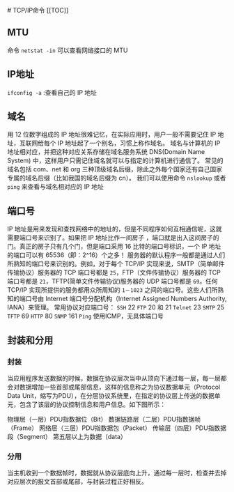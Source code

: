 ﻿﻿# TCP/IP命令
[[TOC]]
## MTU
命令 `netstat -in` 可以查看网络接口的 MTU

## IP地址

`ifconfig -a` :查看自己的 IP 地址

## 域名

用 12 位数字组成的 IP 地址很难记忆，在实际应用时，用户一般不需要记住 IP 地址，互联网给每个 IP 地址起了一个别名，习惯上称作域名。
域名与计算机的 IP 地址相对应，并把这种对应关系存储在域名服务系统 DNS(Domain Name System) 中，这样用户只需记住域名就可以与指定的计算机进行通信了。
常见的域名包括 com、net 和 org 三种顶级域名后缀，除此之外每个国家还有自己国家专属的域名后缀（比如我国的域名后缀为 cn）。
我们可以使用命令 `nslookup` 或者 `ping` 来查看与域名相对应的 IP 地址

## 端口号

IP 地址是用来发现和查找网络中的地址的，但是不同程序如何互相通信呢，这就需要端口号来识别了。如果把 IP 地址比作一间房子 ，端口就是出入这间房子的门。真正的房子只有几个门，但是端口采用 16 比特的端口号标识，一个 IP 地址的端口可以有 65536（即：2^16）个之多！
服务器的默认程序一般都是通过人们所熟知的端口号来识别的。例如，对于每个 TCP/IP 实现来说，SMTP（简单邮件传输协议）服务器的 TCP 端口号都是 `25`，FTP（文件传输协议）服务器的 TCP 端口号都是 `21`，TFTP(简单文件传输协议)服务器的 UDP 端口号都是 `69`。任何 TCP/IP 实现所提供的服务都用众所周知的 `1－1023` 之间的端口号。这些人们所熟知的端口号由 Internet 端口号分配机构（Internet Assigned Numbers Authority, IANA）来管理。
常用协议对应端口号：
`SSH` 22
`FTP` 20 和 21
`Telnet` 23
`SMTP` 25
`TFTP` 69
`HTTP` 80
`SNMP` 161
`Ping` 使用ICMP，无具体端口号

## 封装和分用

### 封装

当应用程序发送数据的时候，数据在协议层次当中从顶向下通过每一层，每一层都会对数据增加一些首部或尾部信息，这样的信息称之为协议数据单元（Protocol Data Unit，缩写为PDU），在分层协议系统里，在指定的协议层上传送的数据单元，包含了该层的协议控制信息和用户信息。如下图所示：

物理层（一层）PDU指数据位（Bit）
数据链路层（二层）PDU指数据帧（Frame）
网络层（三层）PDU指数据包（Packet）
传输层（四层）PDU指数据段（Segment）
第五层以上为数据（data）

### 分用

当主机收到一个数据帧时，数据就从协议层底向上升，通过每一层时，检查并去掉对应层次的报文首部或尾部，与封装过程正好相反。